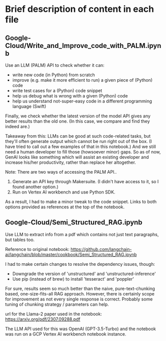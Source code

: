 # Brief description of content in each file

## Google-Cloud/Write_and_Improve_code_with_PALM.ipynb
Use an LLM (PALM) API to check whether it can:
- write new code (in Python) from scratch
- improve (e.g. make it more efficient to run) a given piece of (Python) code
- write test cases for a (Python) code snippet
- help us debug what is wrong with a given (Python) code
- help us understand not-super-easy code in a different programming language (Swift)

Finally, we check whether the latest version of the model API gives any better results than the old one. (In this case, we compare and find they indeed are.)

Takeaway from this: LLMs can be good at such code-related tasks, but they'll often generate output which cannot be run right out of the box. (I have tried to call out a few examples of that in this notebook.)
And we still need a human developer to fill those (howsoever minor) gaps. So as of now, GenAI looks like something which will assist an existing developer and increase his/her productivity, rather than replace her altogether. 

Note: There are two ways of accessing the PALM API..

1) Generate an API key through Makersuite. (I didn't have access to it, so I found another option.)
2) Run on Vertex AI workbench and use Python SDK.

As a result, I had to make a minor tweak to the code snippet. Links to both options provided as references at the top of the notebook.

## Google-Cloud/Semi_Structured_RAG.ipynb
Use LLM to extract info from a pdf which contains not just text paragraphs, but tables too.

Reference to original notebook: https://github.com/langchain-ai/langchain/blob/master/cookbook/Semi_Structured_RAG.ipynb

I had to make certain changes to resolve the dependency issues, though:
- Downgrade the version of 'unstructured' and 'unstructured-inference'
- Use pip (instead of brew) to install 'tesseract' and 'poppler'

For sure, results seem so much better than the naive, pure-text-chunking based, one-size-fits-all RAG approach. However, there is certainly scope for improvement as not every single response is correct. Probably some tuning of chunking strategy / parameters can help.

url for the Llama-2 paper used in the notebook: https://arxiv.org/pdf/2307.09288.pdf

The LLM API used for this was OpenAI (GPT-3.5-Turbo) and the notebook was run on a GCP Vertex AI workbench notebook instance.